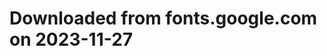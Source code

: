 <input type="hidden" name="trmrk_guid" value="f1131f3da28f444eb81682a2fd94b1a6" />

# Downloaded from fonts.google.com on 2023-11-27  

